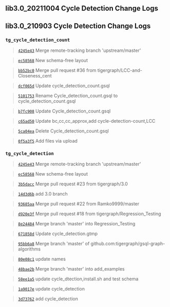 
## lib3.0_20211004 Cycle Detection Change Logs

## lib3.0_210903 Cycle Detection Change Logs

### `tg_cycle_detection_count`

> [`4245e43`](https://github.com/tigergraph/gsql-graph-algorithms/commit/4245e43a22b913d135841349a2b0754e7ab8968e) Merge remote-tracking branch 'upstream/master'

> [`ec58568`](https://github.com/tigergraph/gsql-graph-algorithms/commit/ec58568cdd7e608bd7af13d6bce2eaf781c9798f) New schema-free layout

> [`bb52bc0`](https://github.com/tigergraph/gsql-graph-algorithms/commit/bb52bc0903ffd2684b70b9fb7499f8b3749f0f6b) Merge pull request #36 from tigergraph/LCC-and-Closeness_cent

> [`dcf065d`](https://github.com/tigergraph/gsql-graph-algorithms/commit/dcf065dba9caa1e885f01cdefdcb60fe1c6d12cd) Update cycle_detection_count.gsql

> [`5101753`](https://github.com/tigergraph/gsql-graph-algorithms/commit/510175331ffd32ebdca00f2d0f7796a4afd4075e) Rename Cycle_detection_count.gsql to cycle_detection_count.gsql

> [`b7fc908`](https://github.com/tigergraph/gsql-graph-algorithms/commit/b7fc9088cc03990ae01a980f657173554c93df1f) Update Cycle_detection_count.gsql

> [`c65ad50`](https://github.com/tigergraph/gsql-graph-algorithms/commit/c65ad502dcfc03f1190dccc257746bc791264e48) Update bc,cc,cc_approx,add cycle-detection-count,LCC

> [`5ca04ea`](https://github.com/tigergraph/gsql-graph-algorithms/commit/5ca04eae8cc2eba2793cb5817bae7bb45c6ad4b2) Delete Cycle_detection_count.gsql

> [`0f5a3f5`](https://github.com/tigergraph/gsql-graph-algorithms/commit/0f5a3f540328e5f916a056df37cf8bdadd7b522e) Add files via upload

### `tg_cycle_detection`

> [`4245e43`](https://github.com/tigergraph/gsql-graph-algorithms/commit/4245e43a22b913d135841349a2b0754e7ab8968e) Merge remote-tracking branch 'upstream/master'

> [`ec58568`](https://github.com/tigergraph/gsql-graph-algorithms/commit/ec58568cdd7e608bd7af13d6bce2eaf781c9798f) New schema-free layout

> [`3b5dacc`](https://github.com/tigergraph/gsql-graph-algorithms/commit/3b5daccfdf9ec1a7653e0bcd70108e73debb40dc) Merge pull request #23 from tigergraph/3.0

> [`14d3d6b`](https://github.com/tigergraph/gsql-graph-algorithms/commit/14d3d6b2684705a8917bf491084d3786809f0141) add 3.0 branch

> [`93685aa`](https://github.com/tigergraph/gsql-graph-algorithms/commit/93685aad73cc1bb3db16f8c89ca9d62e50e9a718) Merge pull request #22 from Ramko9999/master

> [`d920e3f`](https://github.com/tigergraph/gsql-graph-algorithms/commit/d920e3f101f38087dd38e5d7edec161fc0710782) Merge pull request #18 from tigergraph/Regression_Testing

> [`8e24484`](https://github.com/tigergraph/gsql-graph-algorithms/commit/8e244844ff5afbdbeecb3392e1200b50631dba54) Merge branch 'master' into Regression_Testing

> [`671858d`](https://github.com/tigergraph/gsql-graph-algorithms/commit/671858df8e2f9482d8ac8d28ee04d0c3601d6b0a) Update cycle_detection.gtmp

> [`95bb6a8`](https://github.com/tigergraph/gsql-graph-algorithms/commit/95bb6a8abcec371e5acd07fb3f94f5480be616ce) Merge branch 'master' of github.com:tigergraph/gsql-graph-algorithms

> [`80e08c1`](https://github.com/tigergraph/gsql-graph-algorithms/commit/80e08c1c976fff00c76f014c79a75233730d1d38) update names

> [`48bae2b`](https://github.com/tigergraph/gsql-graph-algorithms/commit/48bae2b679169fc19b223a625e2080a042aac7c9) Merge branch 'master' into add_examples

> [`58ee1a5`](https://github.com/tigergraph/gsql-graph-algorithms/commit/58ee1a510c8b5ad877dd67fa896bfa4047b7cc8f) update cycle_dtection,install.sh and test schema

> [`1a9017e`](https://github.com/tigergraph/gsql-graph-algorithms/commit/1a9017e5157d54a397408e29391f66e4bc593953) update cycle_detection

> [`3d73762`](https://github.com/tigergraph/gsql-graph-algorithms/commit/3d737623a1d484b3fb09ab6bb21a2fb1800f8594) add cycle_detection

